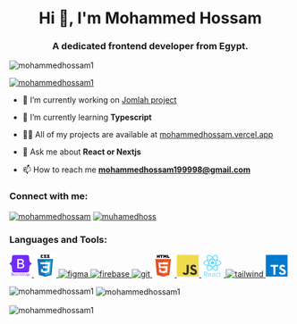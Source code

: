 <h1 align="center">Hi 👋, I'm Mohammed Hossam</h1>
<h3 align="center">A dedicated frontend developer from Egypt.</h3>

<p align="left"> <img src="https://komarev.com/ghpvc/?username=mohammedhossam1&label=Profile%20views&color=0e75b6&style=flat" alt="mohammedhossam1" /> </p>

<p align="left"> <a href="https://github.com/ryo-ma/github-profile-trophy"><img src="https://github-profile-trophy.vercel.app/?username=mohammedhossam1" alt="mohammedhossam1" /></a> </p>

- 🔭 I’m currently working on [Jomlah project](http://shopone.serv5.com.eg/)

- 🌱 I’m currently learning **Typescript**

- 👨‍💻 All of my projects are available at [mohammedhossam.vercel.app](mohammedhossam.vercel.app)

- 💬 Ask me about **React or Nextjs**

- 📫 How to reach me **mohammedhossam199998@gmail.com**

<h3 align="left">Connect with me:</h3>
<p align="left">
<a href="https://linkedin.com/in/mohammedhossam" target="blank"><img align="center" src="https://raw.githubusercontent.com/rahuldkjain/github-profile-readme-generator/master/src/images/icons/Social/linked-in-alt.svg" alt="mohammedhossam" height="30" width="40" /></a>
<a href="https://fb.com/muhamedhoss" target="blank"><img align="center" src="https://raw.githubusercontent.com/rahuldkjain/github-profile-readme-generator/master/src/images/icons/Social/facebook.svg" alt="muhamedhoss" height="30" width="40" /></a>
</p>

<h3 align="left">Languages and Tools:</h3>
<p align="left"> <a href="https://getbootstrap.com" target="_blank" rel="noreferrer"> <img src="https://raw.githubusercontent.com/devicons/devicon/master/icons/bootstrap/bootstrap-plain-wordmark.svg" alt="bootstrap" width="40" height="40"/> </a> <a href="https://www.w3schools.com/css/" target="_blank" rel="noreferrer"> <img src="https://raw.githubusercontent.com/devicons/devicon/master/icons/css3/css3-original-wordmark.svg" alt="css3" width="40" height="40"/> </a> <a href="https://www.figma.com/" target="_blank" rel="noreferrer"> <img src="https://www.vectorlogo.zone/logos/figma/figma-icon.svg" alt="figma" width="40" height="40"/> </a> <a href="https://firebase.google.com/" target="_blank" rel="noreferrer"> <img src="https://www.vectorlogo.zone/logos/firebase/firebase-icon.svg" alt="firebase" width="40" height="40"/> </a> <a href="https://git-scm.com/" target="_blank" rel="noreferrer"> <img src="https://www.vectorlogo.zone/logos/git-scm/git-scm-icon.svg" alt="git" width="40" height="40"/> </a> <a href="https://www.w3.org/html/" target="_blank" rel="noreferrer"> <img src="https://raw.githubusercontent.com/devicons/devicon/master/icons/html5/html5-original-wordmark.svg" alt="html5" width="40" height="40"/> </a> <a href="https://developer.mozilla.org/en-US/docs/Web/JavaScript" target="_blank" rel="noreferrer"> <img src="https://raw.githubusercontent.com/devicons/devicon/master/icons/javascript/javascript-original.svg" alt="javascript" width="40" height="40"/> </a> <a href="https://reactjs.org/" target="_blank" rel="noreferrer"> <img src="https://raw.githubusercontent.com/devicons/devicon/master/icons/react/react-original-wordmark.svg" alt="react" width="40" height="40"/> </a> <a href="https://tailwindcss.com/" target="_blank" rel="noreferrer"> <img src="https://www.vectorlogo.zone/logos/tailwindcss/tailwindcss-icon.svg" alt="tailwind" width="40" height="40"/> </a> <a href="https://www.typescriptlang.org/" target="_blank" rel="noreferrer"> <img src="https://raw.githubusercontent.com/devicons/devicon/master/icons/typescript/typescript-original.svg" alt="typescript" width="40" height="40"/> </a> </p>

<p><img align="left" src="https://github-readme-stats.vercel.app/api/top-langs?username=mohammedhossam1&show_icons=true&locale=en&layout=compact" alt="mohammedhossam1" /></p>

<p>&nbsp;<img align="center" src="https://github-readme-stats.vercel.app/api?username=mohammedhossam1&show_icons=true&locale=en" alt="mohammedhossam1" /></p>

<p><img align="center" src="https://github-readme-streak-stats.herokuapp.com/?user=mohammedhossam1&" alt="mohammedhossam1" /></p>
